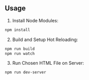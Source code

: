 ## Usage

1. Install Node Modules:
```bash
npm install
```
2. Build and Setup Hot Reloading:
```bash
npm run build
npm run watch
```
3. Run Chosen HTML File on Server:
```bash
npm run dev-server
```